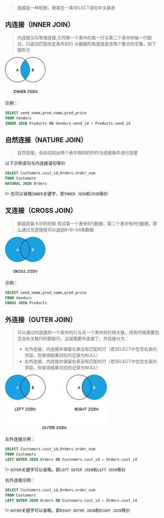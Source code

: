 > 连接是一种机制，用来在一条SELECT语句中关联表

## 内连接（INNER JOIN）
> 内连接又叫等值连接,它将第一个表中的每一行与第二个表中的每一行配对，只返回匹配给定条件的行
> 从数据的角度就是求两个集合的交集，如下图所示

![](images/inner-join.png)

示例：
```sql
SELECT vend_name,prod_name,prod_price
FROM Vendors
INNER JOIN Products ON Vendors.vend_id = Products.vend_id
```

## 自然连接（NATURE JOIN）
> 自然连接，会自动找出两个表中相同的列作为连接条件进行连接

以下示例语句与内连接语句等价
```sql
SELECT Customers.cust_id,Orders.order_num
FROM Customers
NATURAL JOIN Orders
```


!> 也可以省略`INNER`关键字，即`INNER JOIN`和`JOIN`等价

## 叉连接（CROSS JOIN）
> 即返回笛卡尔积的联
> 假设第一个表有6行数据，第二个表中有9行数据，那么通过叉连接就可以返回6*9=54条数据

![](images/cross-join.png)

示例：
```sql
SELECT vend_name,prod_name,prod_price
FROM Vendors
CROSS JOIN Products
```

## 外连接（OUTER JOIN）
> 可以通过内连接将一个表中的行与另一个表中的行相关联，但有时候需要包含没有关联行的那些行，这就需要外连接了。外连接分为：
> - 左外连接，内连接并保留左表没有匹配的行（若SELECT中包含右表的字段，则查询结果对应的记录为NULL）
> - 右外连接，内连接并保留右表没有匹配的行（若SELECT中包含左表的字段，则查询结果对应的记录为NULL）

![](images/outer-join.png)

左外连接示例：
```sql
SELECT Customers.cust_id,Orders.order_num
FROM Customers
LEFT OUTER JOIN Orders ON Customers.cust_id = Orders.cust_id
```
!> `OUTER`关键字可以省略，即`LEFT OUTER JOIN`和`LEFT JOIN`等价

右外连接示例：
```sql
SELECT Customers.cust_id,Orders.order_num
FROM Customers
LEFT OUTER JOIN Orders ON Customers.cust_id = Orders.cust_id
```
!> `OUTER`关键字可以省略，即`RIGHT OUTER JOIN`和`RIGHT JOIN`等价
